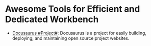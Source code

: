 # Awesome Tools for Efficient and Dedicated Workbench

* [Docusaurus #Project#](https://parg.co/UtL): Docusaurus is a project for easily building, deploying, and maintaining open source project websites.
